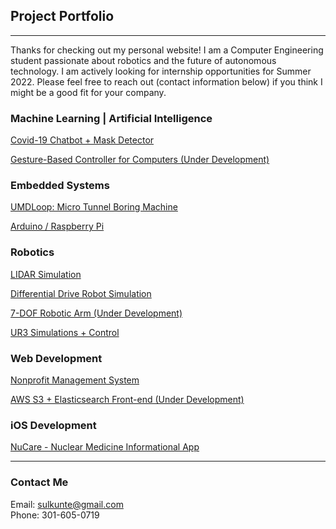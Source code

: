 ## Project Portfolio
---

Thanks for checking out my personal website! I am a Computer Engineering student passionate about robotics and the future of autonomous technology. I am actively looking for internship opportunities for Summer 2022. Please feel free to reach out (contact information below) if you think I might be a good fit for your company.

### Machine Learning | Artificial Intelligence
[Covid-19 Chatbot + Mask Detector](/project_pages/chatbot)

[Gesture-Based Controller for Computers (Under Development)](/project_pages/under_dev)

### Embedded Systems
[UMDLoop: Micro Tunnel Boring Machine](/project_pages/loop)

[Arduino / Raspberry Pi](project_pages/arduino)

### Robotics
[LIDAR Simulation](/project_pages/lidar)

[Differential Drive Robot Simulation](/project_pages/diffDrive)

[7-DOF Robotic Arm (Under Development)](/project_pages/under_dev)

[UR3 Simulations + Control](/project_pages/robo)

### Web Development
[Nonprofit Management System](/project_pages/rmra)

[AWS S3 + Elasticsearch Front-end (Under Development)](/project_pages/under_dev)

### iOS Development
[NuCare - Nuclear Medicine Informational App](/project_pages/nucare)

---

### Contact Me
Email: sulkunte@gmail.com
<br>
Phone: 301-605-0719
